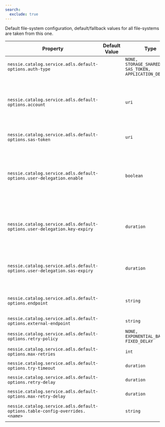 ```yaml
---
search:
  exclude: true
---
```

<!--start-->

Default file-system configuration, default/fallback values for all file-systems are taken from  this one.

| Property | Default Value | Type | Description |
|----------|---------------|------|-------------|
| `nessie.catalog.service.adls.default-options.auth-type` |  | `NONE, STORAGE_SHARED_KEY, SAS_TOKEN, APPLICATION_DEFAULT` | The authentication type to use.  |
| `nessie.catalog.service.adls.default-options.account` |  | `uri` | Name of the basic-credentials secret containing the fully-qualified account name, e.g. `"myaccount.dfs.core.windows.net"` and account key, configured using the `name` and `secret` fields. If not specified, it will be queried via the configured credentials provider.  |
| `nessie.catalog.service.adls.default-options.sas-token` |  | `uri` | Name of the key-secret containing the SAS token to access the ADLS file system.  |
| `nessie.catalog.service.adls.default-options.user-delegation.enable` |  | `boolean` | Enable short-lived user-delegation SAS tokens per file-system. <br><br>The current default is to not enable short-lived and scoped-down credentials, but the  default may change to enable in the future.  |
| `nessie.catalog.service.adls.default-options.user-delegation.key-expiry` |  | `duration` | Expiration time / validity duration of the user-delegation _key_, this key is  _not_ passed to the client.  <br><br>Defaults to 7 days minus 1 minute (the maximum), must be >= 1 second. |
| `nessie.catalog.service.adls.default-options.user-delegation.sas-expiry` |  | `duration` | Expiration time / validity duration of the user-delegation _SAS token_, which  _is_ sent to the client.  <br><br>Defaults to 3 hours, must be >= 1 second. |
| `nessie.catalog.service.adls.default-options.endpoint` |  | `string` | Define a custom HTTP endpoint. In case clients need to use a different URI, use the `.external-endpoint` setting.  |
| `nessie.catalog.service.adls.default-options.external-endpoint` |  | `string` | Define a custom HTTP endpoint, this value is used by clients.  |
| `nessie.catalog.service.adls.default-options.retry-policy` |  | `NONE, EXPONENTIAL_BACKOFF, FIXED_DELAY` | Configure the retry strategy.  |
| `nessie.catalog.service.adls.default-options.max-retries` |  | `int` | Mandatory, if any `retry-policy` is configured.   |
| `nessie.catalog.service.adls.default-options.try-timeout` |  | `duration` | Mandatory, if any `retry-policy` is configured.   |
| `nessie.catalog.service.adls.default-options.retry-delay` |  | `duration` | Mandatory, if any `retry-policy` is configured.   |
| `nessie.catalog.service.adls.default-options.max-retry-delay` |  | `duration` | Mandatory, if `EXPONENTIAL_BACKOFF` is configured.   |
| `nessie.catalog.service.adls.default-options.table-config-overrides.`_`<name>`_ |  | `string` | Iceberg table configuration overrides for all tables stored in this bucket.  |
